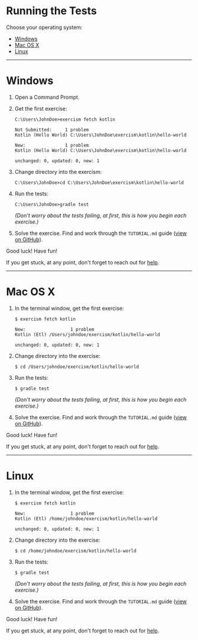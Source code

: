 # Running the Tests

Choose your operating system:

* [Windows](#windows)
* [Mac OS X](#mac-os-x)
* [Linux](#linux)

----

# Windows

1. Open a Command Prompt.
2. Get the first exercise:

    ```batchfile
    C:\Users\JohnDoe>exercism fetch kotlin

    Not Submitted:     1 problem
    Kotlin (Hello World) C:\Users\JohnDoe\exercism\kotlin\hello-world

    New:               1 problem
    Kotlin (Hello World) C:\Users\JohnDoe\exercism\kotlin\hello-world

    unchanged: 0, updated: 0, new: 1
    ```

3. Change directory into the exercism:

    ```batchfile
    C:\Users\JohnDoe>cd C:\Users\JohnDoe\exercism\kotlin\hello-world
    ```

4. Run the tests:

    ```batchfile
    C:\Users\JohnDoe>gradle test
    ```
   *(Don't worry about the tests failing, at first, this is how you begin each exercise.)*

5. Solve the exercise.  Find and work through the `TUTORIAL.md` guide ([view on GitHub](https://github.com/exercism/kotlin/blob/master/exercises/hello-world/TUTORIAL.md)).


Good luck!  Have fun!

If you get stuck, at any point, don't forget to reach out for [help](http://exercism.io/languages/kotlin/help).

----

# Mac OS X

1. In the terminal window, get the first exercise:

    ```
    $ exercism fetch kotlin

    New:                 1 problem
    Kotlin (Etl) /Users/johndoe/exercism/kotlin/hello-world

    unchanged: 0, updated: 0, new: 1
    ```

2. Change directory into the exercise:

    ```
    $ cd /Users/johndoe/exercism/kotlin/hello-world
    ```

3. Run the tests:

    ```
    $ gradle test
    ```
   *(Don't worry about the tests failing, at first, this is how you begin each exercise.)*

4. Solve the exercise.  Find and work through the `TUTORIAL.md` guide ([view on GitHub](https://github.com/exercism/kotlin/blob/master/exercises/hello-world/TUTORIAL.md)).

Good luck!  Have fun!

If you get stuck, at any point, don't forget to reach out for [help](http://exercism.io/languages/kotlin/help).

----

# Linux

1. In the terminal window, get the first exercise:

    ```
    $ exercism fetch kotlin

    New:                 1 problem
    Kotlin (Etl) /home/johndoe/exercism/kotlin/hello-world

    unchanged: 0, updated: 0, new: 1
    ```

2. Change directory into the exercise:

    ```
    $ cd /home/johndoe/exercism/kotlin/hello-world
    ```

3. Run the tests:

    ```
    $ gradle test
    ```
   *(Don't worry about the tests failing, at first, this is how you begin each exercise.)*

4. Solve the exercise.  Find and work through the `TUTORIAL.md` guide ([view on GitHub](https://github.com/exercism/kotlin/blob/master/exercises/hello-world/TUTORIAL.mdhttps://github.com/exercism/kotlin/blob/master/exercises/hello-world/GETTING_STARTED.mdhttps://github.com/exercism/kotlin/blob/master/exercises/hello-world/GETTING_STARTED.mdhttps://github.com/exercism/kotlin/blob/master/exercises/hello-world/GETTING_STARTED.md)).

Good luck!  Have fun!

If you get stuck, at any point, don't forget to reach out for [help](http://exercism.io/languages/kotlin/help).

